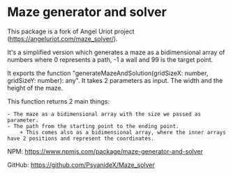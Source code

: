 # Maze generator and solver

This package is a fork of Angel Uriot project (https://angeluriot.com/maze_solver/).

It's a simplified version which generates a maze as a bidimensional array of numbers where 0 represents a path, -1 a wall and 99 is the target point.

It exports the function "generateMazeAndSolution(gridSizeX: number, gridSizeY: number): any". It takes 2 parameters as input. The width and the height of the maze.

This function returns 2 main things:
    
    - The maze as a bidimensional array with the size we passed as parameter.
    - The path from the starting point to the ending point.
        + This comes also as a bidimensional array, where the inner arrays have 2 positions and represent the coordinates.


NPM:    https://www.npmjs.com/package/maze-generator-and-solver

GitHub: https://github.com/PsyanideX/Maze_solver